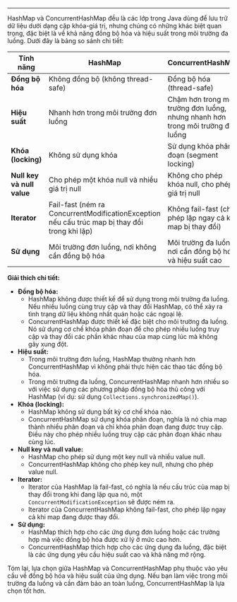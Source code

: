 
---
HashMap và ConcurrentHashMap đều là các lớp trong Java dùng để lưu trữ dữ liệu dưới dạng cặp khóa-giá trị, nhưng chúng có những khác biệt quan trọng, đặc biệt là về khả năng đồng bộ hóa và hiệu suất trong môi trường đa luồng. Dưới đây là bảng so sánh chi tiết:

|Tính năng|HashMap|ConcurrentHashMap|
|---|---|---|
|**Đồng bộ hóa**|Không đồng bộ (không thread-safe)|Đồng bộ hóa (thread-safe)|
|**Hiệu suất**|Nhanh hơn trong môi trường đơn luồng|Chậm hơn trong môi trường đơn luồng, nhưng nhanh hơn trong môi trường đa luồng|
|**Khóa (locking)**|Không sử dụng khóa|Sử dụng khóa phân đoạn (segment locking)|
|**Null key và null value**|Cho phép một khóa null và nhiều giá trị null|Không cho phép khóa null, cho phép giá trị null|
|**Iterator**|Fail-fast (ném ra ConcurrentModificationException nếu cấu trúc map bị thay đổi trong khi lặp)|Không fail-fast (cho phép lặp ngay cả khi map bị thay đổi)|
|**Sử dụng**|Môi trường đơn luồng, nơi không cần đồng bộ hóa|Môi trường đa luồng, nơi cần đồng bộ hóa và hiệu suất cao|


**Giải thích chi tiết:**

- **Đồng bộ hóa:**
    - HashMap không được thiết kế để sử dụng trong môi trường đa luồng. Nếu nhiều luồng cùng truy cập và thay đổi HashMap, có thể xảy ra tình trạng dữ liệu không nhất quán hoặc các ngoại lệ.
    - ConcurrentHashMap được thiết kế đặc biệt cho môi trường đa luồng. Nó sử dụng cơ chế khóa phân đoạn để cho phép nhiều luồng truy cập và thay đổi các phần khác nhau của map cùng lúc mà không gây xung đột.
- **Hiệu suất:**
    - Trong môi trường đơn luồng, HashMap thường nhanh hơn ConcurrentHashMap vì không phải thực hiện các thao tác đồng bộ hóa.
    - Trong môi trường đa luồng, ConcurrentHashMap nhanh hơn nhiều so với việc sử dụng các phương pháp đồng bộ hóa thủ công với HashMap (ví dụ: sử dụng `Collections.synchronizedMap()`).
- **Khóa (locking):**
    - HashMap không sử dụng bất kỳ cơ chế khóa nào.
    - ConcurrentHashMap sử dụng khóa phân đoạn, nghĩa là nó chia map thành nhiều phân đoạn và chỉ khóa phân đoạn đang được truy cập. Điều này cho phép nhiều luồng truy cập các phân đoạn khác nhau cùng lúc.
- **Null key và null value:**
    - HashMap cho phép sử dụng một key null và nhiều value null.
    - ConcurrentHashMap không cho phép key null, nhưng cho phép value null.
- **Iterator:**
    - Iterator của HashMap là fail-fast, có nghĩa là nếu cấu trúc của map bị thay đổi trong khi đang lặp qua nó, một `ConcurrentModificationException` sẽ được ném ra.
    - Iterator của ConcurrentHashMap không fail-fast, cho phép lặp ngay cả khi map đang được thay đổi.
- **Sử dụng:**
    - HashMap thích hợp cho các ứng dụng đơn luồng hoặc các trường hợp mà việc đồng bộ hóa được xử lý ở mức cao hơn.
    - ConcurrentHashMap thích hợp cho các ứng dụng đa luồng, đặc biệt là các ứng dụng yêu cầu hiệu suất cao và khả năng mở rộng.

Tóm lại, lựa chọn giữa HashMap và ConcurrentHashMap phụ thuộc vào yêu cầu về đồng bộ hóa và hiệu suất của ứng dụng. Nếu bạn làm việc trong môi trường đa luồng và cần đảm bảo an toàn luồng, ConcurrentHashMap là lựa chọn tốt hơn.